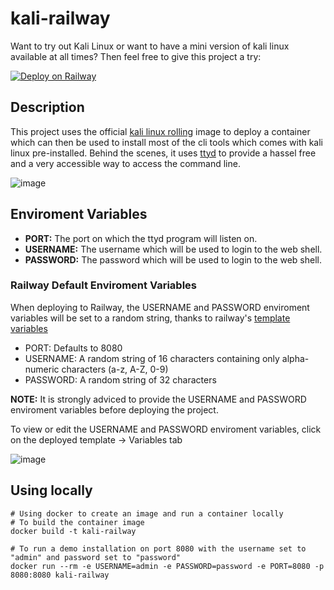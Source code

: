 # kali-railway

Want to try out Kali Linux or want to have a mini version of kali linux available at all times? Then feel free to give this project a try:

[![Deploy on Railway](https://railway.app/button.svg)](https://railway.app/template/E7oTLJ?referralCode=8sCkKx)


## Description
This project uses the official [kali linux rolling](https://hub.docker.com/r/kalilinux/kali-rolling/) image to deploy a container which can then be used to install most of the cli tools which comes with kali linux pre-installed. Behind the scenes, it uses [ttyd](https://github.com/tsl0922/ttyd) to provide a hassel free and a very accessible way to access the command line.

![image](https://github.com/Mys7erio/kali-railway/assets/25553029/8b338827-fa0c-4dbb-bf06-cba5b0f9d8a5)




## Enviroment Variables
  - **PORT:** The port on which the ttyd program will listen on.
  - **USERNAME:** The username which will be used to login to the web shell.
  - **PASSWORD:** The password which will be used to login to the web shell.

### Railway Default Enviroment Variables
When deploying to Railway, the USERNAME and PASSWORD enviroment variables will be set to a random string, thanks to railway's [template variables](https://docs.railway.app/guides/create#template-variable-functions)
  - PORT: Defaults to 8080
  - USERNAME: A random string of 16 characters containing only alpha-numeric characters (a-z, A-Z, 0-9)
  - PASSWORD: A random string of 32 characters
 
**NOTE:** It is strongly adviced to provide the USERNAME and PASSWORD enviroment variables before deploying the project.

To view or edit the USERNAME and PASSWORD enviroment variables, click on the deployed template -> Variables tab

![image](https://github.com/Mys7erio/kali-railway/assets/25553029/f35d30d4-9b7f-45f1-af68-7cceb3a58a35)


## Using locally

```
# Using docker to create an image and run a container locally
# To build the container image
docker build -t kali-railway 

# To run a demo installation on port 8080 with the username set to "admin" and password set to "password"
docker run --rm -e USERNAME=admin -e PASSWORD=password -e PORT=8080 -p 8080:8080 kali-railway
```

